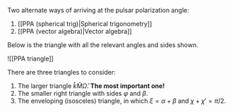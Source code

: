 Two alternate ways of arriving at the pulsar polarization angle:
1. [[PPA (spherical trig)|Spherical trigonometry]]
2. [[PPA (vector algebra)|Vector algebra]]

Below is the triangle with all the relevant angles and sides shown.

![[PPA triangle]]

There are three triangles to consider:
1. The larger triangle $\hat{k}\hat{M}\hat{\Omega}$. **The most important one!**
2. The smaller right triangle with sides $\varphi$ and $\beta$.
3. The enveloping (isosceles) triangle, in which $\xi = \alpha + \beta$ and $\chi + \chi' = \pi/2$.